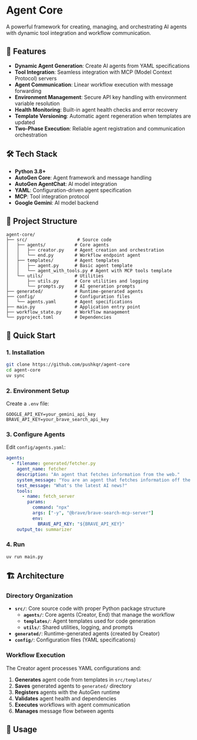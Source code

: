 # Agent Core

A powerful framework for creating, managing, and orchestrating AI agents with dynamic tool integration and workflow communication.

## 🚀 Features

- **Dynamic Agent Generation**: Create AI agents from YAML specifications
- **Tool Integration**: Seamless integration with MCP (Model Context Protocol) servers
- **Agent Communication**: Linear workflow execution with message forwarding
- **Environment Management**: Secure API key handling with environment variable resolution
- **Health Monitoring**: Built-in agent health checks and error recovery
- **Template Versioning**: Automatic agent regeneration when templates are updated
- **Two-Phase Execution**: Reliable agent registration and communication orchestration

## 🛠️ Tech Stack

- **Python 3.8+**
- **AutoGen Core**: Agent framework and message handling
- **AutoGen AgentChat**: AI model integration
- **YAML**: Configuration-driven agent specification
- **MCP**: Tool integration protocol
- **Google Gemini**: AI model backend

## 📁 Project Structure

```
agent-core/
├── src/                   # Source code
│   ├── agents/           # Core agents
│   │   ├── creator.py    # Agent creation and orchestration
│   │   └── end.py        # Workflow endpoint agent
│   ├── templates/        # Agent templates
│   │   ├── agent.py      # Basic agent template
│   │   └── agent_with_tools.py # Agent with MCP tools template
│   └── utils/            # Utilities
│       ├── utils.py      # Core utilities and logging
│       └── prompts.py    # AI generation prompts
├── generated/            # Runtime-generated agents
├── config/               # Configuration files
│   └── agents.yaml       # Agent specifications
├── main.py               # Application entry point
├── workflow_state.py     # Workflow management
└── pyproject.toml        # Dependencies
```

## 🚀 Quick Start

### 1. Installation

```bash
git clone https://github.com/pushkqr/agent-core
cd agent-core
uv sync
```

### 2. Environment Setup

Create a `.env` file:

```env
GOOGLE_API_KEY=your_gemini_api_key
BRAVE_API_KEY=your_brave_search_api_key
```

### 3. Configure Agents

Edit `config/agents.yaml`:

```yaml
agents:
  - filename: generated/fetcher.py
    agent_name: fetcher
    description: "An agent that fetches information from the web."
    system_message: "You are an agent that fetches information off the web."
    test_message: "What's the latest AI news?"
    tools:
      - name: fetch_server
        params:
          command: "npx"
          args: ["-y", "@brave/brave-search-mcp-server"]
          env:
            BRAVE_API_KEY: "${BRAVE_API_KEY}"
    output_to: summarizer
```

### 4. Run

```bash
uv run main.py
```

## 🏗️ Architecture

### Directory Organization

- **`src/`**: Core source code with proper Python package structure
  - **`agents/`**: Core agents (Creator, End) that manage the workflow
  - **`templates/`**: Agent templates used for code generation
  - **`utils/`**: Shared utilities, logging, and prompts
- **`generated/`**: Runtime-generated agents (created by Creator)
- **`config/`**: Configuration files (YAML specifications)

### Workflow Execution

The Creator agent processes YAML configurations and:

1. **Generates** agent code from templates in `src/templates/`
2. **Saves** generated agents to `generated/` directory
3. **Registers** agents with the AutoGen runtime
4. **Validates** agent health and dependencies
5. **Executes** workflows with agent communication
6. **Manages** message flow between agents

## 🔧 Usage

